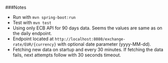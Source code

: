 
###Notes
- Run with `mvn spring-boot:run`
- Test with `mvn test`
- Using only ECB API for 90 days data. Seems the values are same as on the daily endpoint.
- Endpoint located at `http://localhost:8080/exchange-rate/EUR/{currency}` with optional date parameter (yyyy-MM-dd).
- Fetching new data on startup and every 30 minutes. If fetching the data fails, next attempts follow with 30 seconds timeout.
